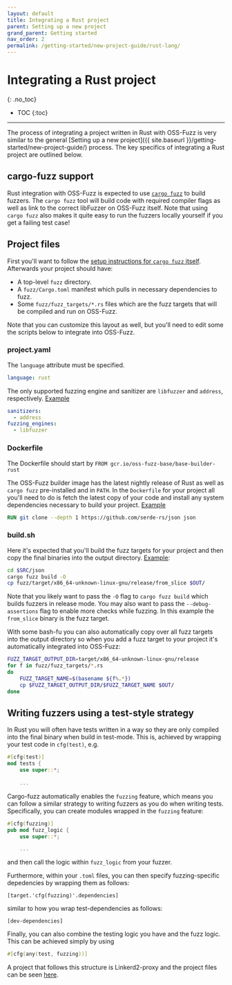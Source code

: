 ```yaml
---
layout: default
title: Integrating a Rust project
parent: Setting up a new project
grand_parent: Getting started
nav_order: 2
permalink: /getting-started/new-project-guide/rust-lang/
---
```


# Integrating a Rust project
{: .no_toc}

- TOC
{:toc}
---

The process of integrating a project written in Rust with OSS-Fuzz is very
similar to the general [Setting up a new project]({{ site.baseurl
}}/getting-started/new-project-guide/) process. The key specifics of integrating
a Rust project are outlined below.

## cargo-fuzz support

Rust integration with OSS-Fuzz is expected to use [`cargo
fuzz`](https://github.com/rust-fuzz/cargo-fuzz) to build fuzzers. The `cargo
fuzz` tool will build code with required compiler flags as well as link to the
correct libFuzzer on OSS-Fuzz itself. Note that using `cargo fuzz` also makes it
quite easy to run the fuzzers locally yourself if you get a failing test case!

## Project files

First you'll want to follow the [setup instructions for `cargo fuzz`
itself](https://rust-fuzz.github.io/book/). Afterwards your project should have:

* A top-level `fuzz` directory.
* A `fuzz/Cargo.toml` manifest which pulls in necessary dependencies to fuzz.
* Some `fuzz/fuzz_targets/*.rs` files which are the fuzz targets that will be
  compiled and run on OSS-Fuzz.

Note that you can customize this layout as well, but you'll need to edit some
the scripts below to integrate into OSS-Fuzz.

### project.yaml

The `language` attribute must be specified.

```yaml
language: rust
```

The only supported fuzzing engine and sanitizer are `libfuzzer` and `address`,
respectively.
[Example](https://github.com/google/oss-fuzz/blob/12ef3654b3e9adfd20b5a6afdde54819ba71493d/projects/serde_json/project.yaml#L3-L6)

```yaml
sanitizers:
  - address
fuzzing_engines:
  - libfuzzer
```

### Dockerfile

The Dockerfile should start by `FROM gcr.io/oss-fuzz-base/base-builder-rust`

The OSS-Fuzz builder image has the latest nightly release of Rust as well as
`cargo fuzz` pre-installed and in `PATH`. In the `Dockerfile` for your project
all you'll need to do is fetch the latest copy of your code and install any
system dependencies necessary to build your project.
[Example](https://github.com/google/oss-fuzz/blob/12ef3654b3e9adfd20b5a6afdde54819ba71493d/projects/serde_json/Dockerfile#L18-L20)

```dockerfile
RUN git clone --depth 1 https://github.com/serde-rs/json json
```

### build.sh

Here it's expected that you'll build the fuzz targets for your project and then
copy the final binaries into the output directory.
[Example](https://github.com/google/oss-fuzz/blob/12ef3654b3e9adfd20b5a6afdde54819ba71493d/projects/serde_json/build.sh#L20):

```sh
cd $SRC/json
cargo fuzz build -O
cp fuzz/target/x86_64-unknown-linux-gnu/release/from_slice $OUT/
```

Note that you likely want to pass the `-O` flag to `cargo fuzz build` which
builds fuzzers in release mode. You may also want to pass the
`--debug-assertions` flag to enable more checks while fuzzing. In this example
the `from_slice` binary is the fuzz target.

With some bash-fu you can also automatically copy over all fuzz targets into
the output directory so when you add a fuzz target to your project it's
automatically integrated into OSS-Fuzz:

```sh
FUZZ_TARGET_OUTPUT_DIR=target/x86_64-unknown-linux-gnu/release
for f in fuzz/fuzz_targets/*.rs
do
    FUZZ_TARGET_NAME=$(basename ${f%.*})
    cp $FUZZ_TARGET_OUTPUT_DIR/$FUZZ_TARGET_NAME $OUT/
done
```

## Writing fuzzers using a test-style strategy

In Rust you will often have tests written in a way so they are only 
compiled into the final binary when build in test-mode. This is, achieved by
wrapping your test code in `cfg(test)`, e.g.
```rust
#[cfg(test)]
mod tests {
    use super::*;
    
    ...
```

Cargo-fuzz automatically enables the `fuzzing` feature, which means you can
follow a similar strategy to writing fuzzers as you do when writing tests.
Specifically, you can create modules wrapped in the `fuzzing` feature:
```rust
#[cfg(fuzzing)]
pub mod fuzz_logic {
    use super::*;

    ...
```
and then call the logic within `fuzz_logic` from your fuzzer. 

Furthermore, within your `.toml` files, you can then specify fuzzing-specific
depedencies by wrapping them as follows:
```
[target.'cfg(fuzzing)'.dependencies]
```
similar to how you wrap test-dependencies as follows:
```
[dev-dependencies]
```

Finally, you can also combine the testing logic you have and the fuzz logic. This
can be achieved simply by using 
```rust
#[cfg(any(test, fuzzing))]
```

A project that follows this structure is Linkerd2-proxy and the project files can be
seen [here](https://github.com/google/oss-fuzz/tree/master/projects/linkerd2-proxy).
